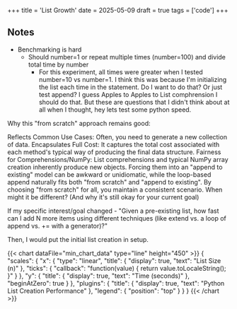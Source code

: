+++
title = 'List Growth'
date = 2025-05-09
draft = true
tags = ['code']
+++

## Notes
- Benchmarking is hard
  - Should number=1 or repeat multiple times (number=100) and divide total time by number
    - For this experiment, all times were greater when I tested number=10 vs number=1. I think this was because I'm initializing
    the list each time in the statement. Do I want to do that? Or just test append? I guess Apples to Apples to List comphrension
    I should do that. But these are questions that I didn't think about at all when I thought, hey lets test some python speed.


Why this "from scratch" approach remains good:

Reflects Common Use Cases: Often, you need to generate a new collection of data.
Encapsulates Full Cost: It captures the total cost associated with each method's typical way of producing the final data structure.
Fairness for Comprehensions/NumPy: List comprehensions and typical NumPy array creation inherently produce new objects. Forcing them into an "append to existing" model can be awkward or unidiomatic, while the loop-based append naturally fits both "from scratch" and "append to existing". By choosing "from scratch" for all, you maintain a consistent scenario.
When might it be different? (And why it's still okay for your current goal)

If my specific interest/goal changed - "Given a pre-existing list, how fast can I add N more items using different techniques (like extend vs. a loop of append vs. += with a generator)?"

Then, I would put the initial list creation in setup.

{{< chart dataFile="min_chart_data" type="line" height="450" >}}
{
    "scales": {
        "x": {
            "type": "linear",
            "title": {
                "display": true,
                "text": "List Size (n)"
            },
            "ticks": {
                "callback": "function(value) { return value.toLocaleString(); }"
            }
        },
        "y": {
            "title": {
                "display": true,
                "text": "Time (seconds)"
            },
            "beginAtZero": true
        }
    },
    "plugins": {
        "title": {
            "display": true,
            "text": "Python List Creation Performance"
        },
        "legend": {
            "position": "top"
        }
    }
}
{{< /chart >}}
